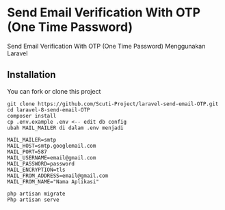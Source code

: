 # Send Email Verification With OTP (One Time Password)
Send Email Verification With OTP (One Time Password) Menggunakan Laravel
    
## Installation 

You can fork or clone this project

``` 
git clone https://github.com/Scuti-Project/laravel-send-email-OTP.git
cd laravel-8-send-email-OTP
composer install
cp .env.example .env <-- edit db config
ubah MAIL_MAILER di dalam .env menjadi

MAIL_MAILER=smtp
MAIL_HOST=smtp.googlemail.com
MAIL_PORT=587
MAIL_USERNAME=email@gmail.com
MAIL_PASSWORD=password
MAIL_ENCRYPTION=tls
MAIL_FROM_ADDRESS=email@gmail.com
MAIL_FROM_NAME="Nama Aplikasi"

php artisan migrate
Php artisan serve

```

